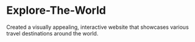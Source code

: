# Explore-The-World
Created a visually appealing, interactive website that showcases various travel destinations around the world.
